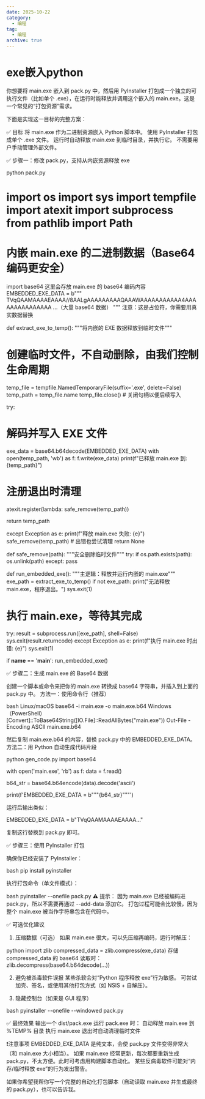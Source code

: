 ```yaml
---
date: 2025-10-22
category:
  - 编程
tag:
  - 编程
archive: true
---
```










# exe嵌入python



你想要将 main.exe 嵌入到 pack.py 中，然后用 PyInstaller 打包成一个独立的可执行文件（比如单个 .exe），在运行时能释放并调用这个嵌入的 main.exe。这是一个常见的“打包资源”需求。

下面是实现这一目标的完整方案：

✅ 目标
将 main.exe 作为二进制资源嵌入 Python 脚本中。
使用 PyInstaller 打包成单个 .exe 文件。
运行时自动释放 main.exe 到临时目录，并执行它。
不需要用户手动管理外部文件。

✅ 步骤一：修改 pack.py，支持从内嵌资源释放 exe

python
pack.py

import os
import sys
import tempfile
import atexit
import subprocess
from pathlib import Path
==============================
内嵌 main.exe 的二进制数据（Base64 编码更安全）
==============================
import base64
这里会存放 main.exe 的 base64 编码内容
EMBEDDED_EXE_DATA = b"""
TVqQAAMAAAAEAAAA//8AALgAAAAAAAAAQAAAWAAAAAAAAAAA4AAAAAAAAAAAAAAA
...（大量 base64 数据）
"""
注意：这是占位符，你需要用真实数据替换

def extract_exe_to_temp():
"""将内嵌的 EXE 数据释放到临时文件"""
# 创建临时文件，不自动删除，由我们控制生命周期
temp_file = tempfile.NamedTemporaryFile(suffix='.exe', delete=False)
temp_path = temp_file.name
temp_file.close() # 关闭句柄以便后续写入

try:
# 解码并写入 EXE 文件
exe_data = base64.b64decode(EMBEDDED_EXE_DATA)
with open(temp_path, 'wb') as f:
f.write(exe_data)
print(f"已释放 main.exe 到: {temp_path}")

# 注册退出时清理
atexit.register(lambda: safe_remove(temp_path))

return temp_path

except Exception as e:
print(f"释放 main.exe 失败: {e}")
safe_remove(temp_path) # 出错也尝试清理
return None

def safe_remove(path):
"""安全删除临时文件"""
try:
if os.path.exists(path):
os.unlink(path)
except:
pass

def run_embedded_exe():
"""主逻辑：释放并运行内嵌的 main.exe"""
exe_path = extract_exe_to_temp()
if not exe_path:
print("无法释放 main.exe，程序退出。")
sys.exit(1)

# 执行 main.exe，等待其完成
try:
result = subprocess.run([exe_path], shell=False)
sys.exit(result.returncode)
except Exception as e:
print(f"执行 main.exe 时出错: {e}")
sys.exit(1)

if __name__ == '__main__':
run_embedded_exe()

✅ 步骤二：生成 main.exe 的 Base64 数据

创建一个脚本或命令来把你的 main.exe 转换成 base64 字符串，并插入到上面的 pack.py 中。
方法一：使用命令行（推荐）

bash
Linux/macOS
base64 -i main.exe -o main.exe.b64
Windows（PowerShell）
[Convert]::ToBase64String([IO.File]::ReadAllBytes("main.exe")) Out-File -Encoding ASCII main.exe.b64

然后复制 main.exe.b64 的内容，替换 pack.py 中的 EMBEDDED_EXE_DATA。
方法二：用 Python 自动生成代码片段

python
gen_code.py
import base64

with open('main.exe', 'rb') as f:
data = f.read()

b64_str = base64.b64encode(data).decode('ascii')

print(f'EMBEDDED_EXE_DATA = b"""{b64_str}"""')

运行后输出类似：

EMBEDDED_EXE_DATA = b"TVqQAAMAAAAEAAAA..."

复制这行替换到 pack.py 即可。

✅ 步骤三：使用 PyInstaller 打包

确保你已经安装了 PyInstaller：

bash
pip install pyinstaller

执行打包命令（单文件模式）：

bash
pyinstaller --onefile pack.py
⚠️ 提示：
因为 main.exe 已经被编码进 pack.py，所以不需要再通过 --add-data 添加它。
打包过程可能会比较慢，因为整个 main.exe 被当作字符串包含在代码中。

✅ 可选优化建议

1. 压缩数据（可选）
如果 main.exe 很大，可以先压缩再编码，运行时解压：

python
import zlib
compressed_data = zlib.compress(exe_data)
存储 compressed_data 的 base64
读取时：zlib.decompress(base64.b64decode(...))

2. 避免被杀毒软件误报
某些杀软会对“Python 程序释放 exe”行为敏感。
可尝试加壳、签名，或使用其他打包方式（如 NSIS + 自解压）。

3. 隐藏控制台（如果是 GUI 程序）

bash
pyinstaller --onefile --windowed pack.py

✅ 最终效果
输出一个 dist/pack.exe
运行 pack.exe 时：
自动释放 main.exe 到 %TEMP% 目录
执行 main.exe
退出时自动清理临时文件

❗注意事项
EMBEDDED_EXE_DATA 是纯文本，会使 pack.py 文件变得非常大（和 main.exe 大小相当）。
如果 main.exe 经常更新，每次都要重新生成 pack.py，不太方便。此时可考虑用构建脚本自动化。
某些反病毒软件可能对“内存/临时释放 exe”的行为发出警告。

如果你希望我帮你写一个完整的自动化打包脚本（自动读取 main.exe 并生成最终的 pack.py），也可以告诉我。
